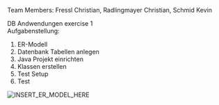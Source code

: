 Team Members: Fressl Christian, Radlingmayer Christian, Schmid Kevin<br />

DB Andwendungen exercise 1 <br />
Aufgabenstellung: <br />
1. ER-Modell <br />
2. Datenbank Tabellen anlegen <br />
3. Java Projekt einrichten <br />
4. Klassen erstellen <br />
5. Test Setup <br />
6. Test <br />

![INSERT_ER_MODEL_HERE](https://github.com/CodingGentleman/DB_Anw/blob/master/src/main/resources/ER_Modell.png) <br />


